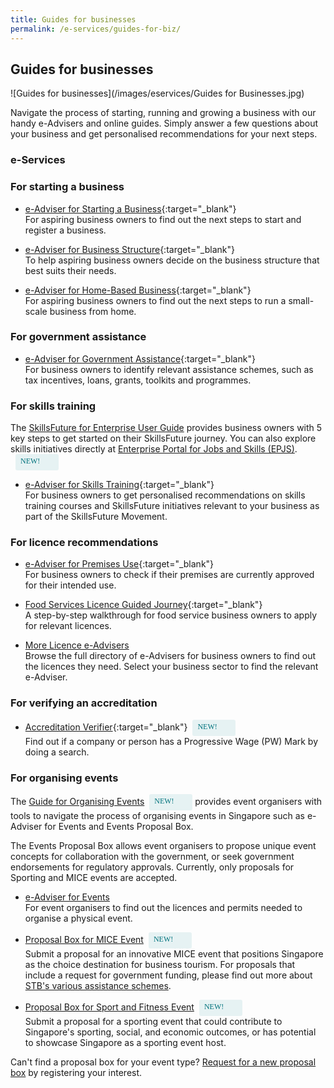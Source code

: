 ```yaml
---
title: Guides for businesses
permalink: /e-services/guides-for-biz/
---
```


## Guides for businesses

![Guides for businesses](/images/eservices/Guides for Businesses.jpg)

Navigate the process of starting, running and growing a business with our handy e-Advisers and online guides. Simply answer a few questions about your business and get personalised recommendations for your next steps.

### e-Services

### For starting a business
- [e-Adviser for Starting a Business](https://eadviser.gobusiness.gov.sg/startabusiness?src=eservices_guidesforbiz){:target="_blank"}
  <br>For aspiring business owners to find out the next steps to start and register a business.

- [e-Adviser for Business Structure](https://eadviser.gobusiness.gov.sg/businessstructure?src=eservices_guidesforbiz){:target="_blank"}
  <br>To help aspiring business owners decide on the business structure that best suits their needs.

- [e-Adviser for Home-Based Business](https://eadviser.gobusiness.gov.sg/homebasedbusinesses?src=eservices_guidesforbiz){:target="_blank"}
  <br>For aspiring business owners to find out the next steps to run a small-scale business from home.

### For government assistance
- [e-Adviser for Government Assistance](https://eadviser.gobusiness.gov.sg/govassist/?src=eservices_guidesforbiz){:target="_blank"}
  <br>For business owners to identify relevant assistance schemes, such as tax incentives, loans, grants, toolkits and programmes.

### For skills training

The [SkillsFuture for Enterprise User Guide](/skillsfuture-for-enterprise/?src=eservices_guidesforbiz) provides business owners with 5 key steps to get started on their SkillsFuture journey. You can also explore skills initiatives directly at [Enterprise Portal for Jobs and Skills (EPJS)](/enterprisejobskills/?src=eservices_guidesforbiz).<span style="background: #E6F2F3; border-radius: 3px; width: 53px; height: 22px; padding: 2px 8px; font-family: hknova-bold; font-size: 12px; line-height: 18px; color: #02737D; display: inline-block; vertical-align: middle; margin-left: 8px;"> NEW!</span>

- [e-Adviser for Skills Training](https://eadviser.gobusiness.gov.sg/skillstraining?src=eservices_guidesforbiz){:target="_blank"}
  <br>For business owners to get personalised recommendations on skills training courses and SkillsFuture initiatives relevant to your business as part of the SkillsFuture Movement.

### For licence recommendations

- [e-Adviser for Premises Use](https://eadviser.gobusiness.gov.sg/premisesusecheck?src=eservices_guidesforbiz){:target="_blank"}
  <br>For business owners to check if their premises are currently approved for their intended use.

- [Food Services Licence Guided Journey](https://foodservices.gobusiness.gov.sg/licences/foodservices?src=eservices_guidesforbiz){:target="_blank"}
  <br>A step-by-step walkthrough for food service business owners to apply for relevant licences.

- [More Licence e-Advisers](/licences/find-licence-by-sector/?src=eservices_guidesforbiz)
  <br>Browse the full directory of e-Advisers for business owners to find out the licences they need. Select your business sector to find the relevant e-Adviser.

### For verifying an accreditation

- [Accreditation Verifier](https://dashboard.gobusiness.gov.sg/verify-accreditation){:target="_blank"}<span style="background: #E6F2F3; border-radius: 3px; width: 53px; height: 22px; padding: 2px 8px; font-family: hknova-bold; font-size: 12px; line-height: 18px; color: #02737D; display: inline-block; vertical-align: middle; margin-left: 8px;"> NEW!</span>
  <br>Find out if a company or person has a Progressive Wage (PW) Mark by doing a search.

### For organising events

The <a href='/gobiz-guides/guide-for-organising-events?src=eservices_guidesforbiz'>Guide for Organising Events</a><span style="background: #E6F2F3; border-radius: 3px; width: 53px; height: 22px; padding: 2px 8px; font-family: hknova-bold; font-size: 12px; line-height: 18px; color: #02737D; display: inline-block; vertical-align: middle; margin-left: 8px;"> NEW!</span> provides event organisers with tools to navigate the process of organising events in Singapore such as e-Adviser for Events and Events Proposal Box.

The Events Proposal Box allows event organisers to propose unique event concepts for collaboration with the government, or seek government endorsements for regulatory approvals. Currently, only proposals for Sporting and MICE events are accepted.

- <a href='https://eadviser.gobusiness.gov.sg/events/?src=guide-for-organising-events' target='_blank' rel='noopener'>e-Adviser for Events</a><br>For event organisers to find out the licences and permits needed to organise a physical event.

- <a href='https://go.gov.sg/z6he6v' target='_blank' rel='noopener'>Proposal Box for MICE Event</a><span style="background: #E6F2F3; border-radius: 3px; width: 53px; height: 22px; padding: 2px 8px; font-family: hknova-bold; font-size: 12px; line-height: 18px; color: #02737D; display: inline-block; vertical-align: middle; margin-left: 8px;"> NEW!</span><br>Submit a proposal for an innovative MICE event that positions Singapore as the choice destination for business tourism. For proposals that include a request for government funding, please find out more about <a href='https://www.stb.gov.sg/content/stb/en/assistance-and-licensing/assistance-and-licensing.html' target='_blank' rel='noopener'>STB's various assistance schemes</a>.

- <a href='https://go.gov.sg/7774bj' target='_blank' rel='noopener'>Proposal Box for Sport and Fitness Event</a><span style="background: #E6F2F3; border-radius: 3px; width: 53px; height: 22px; padding: 2px 8px; font-family: hknova-bold; font-size: 12px; line-height: 18px; color: #02737D; display: inline-block; vertical-align: middle; margin-left: 8px;"> NEW!</span><br>Submit a proposal for a sporting event that could contribute to Singapore's sporting, social, and economic outcomes, or has potential to showcase Singapore as a sporting event host.

Can't find a proposal box for your event type? <a href='https://go.gov.sg/x2ds1b' target='_blank' rel='noopener'>Request for a new proposal box</a> by registering your interest.
